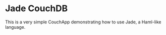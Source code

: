 # Jade CouchDB

This is a very simple CouchApp demonstrating how to use Jade, a Haml-like language.
